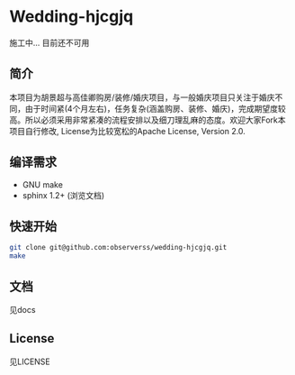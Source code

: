 Wedding-hjcgjq
==============

施工中... 目前还不可用

简介
----
本项目为胡景超与高佳卿购房/装修/婚庆项目，与一般婚庆项目只关注于婚庆不同，由于时间紧(4个月左右)，任务复杂(涵盖购房、装修、婚庆)，完成期望度较高。所以必须采用非常紧凑的流程安排以及细刀理乱麻的态度。欢迎大家Fork本项目自行修改, License为比较宽松的Apache License, Version 2.0.


编译需求
--------
 - GNU make 
 - sphinx 1.2+ (浏览文档)


快速开始
--------
```bash
git clone git@github.com:observerss/wedding-hjcgjq.git
make
```

文档
----
见docs


License
------- 
见LICENSE
